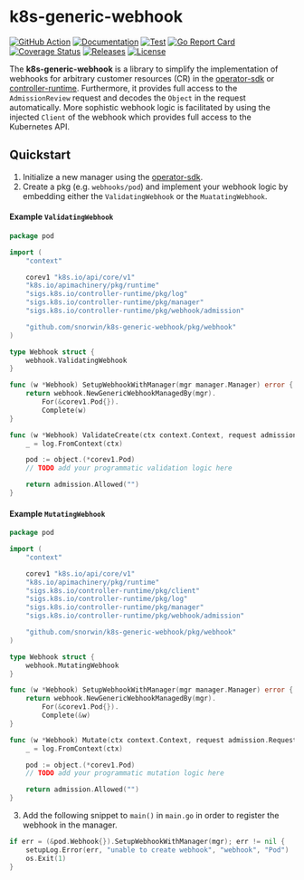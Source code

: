 # k8s-generic-webhook

[![GitHub Action](https://img.shields.io/badge/GitHub-Action-blue)](https://github.com/features/actions)
[![Documentation](https://img.shields.io/badge/godoc-reference-5272B4.svg)](https://pkg.go.dev/github.com/snorwin/k8s-generic-webhook/pkg/webhook)
[![Test](https://img.shields.io/github/workflow/status/snorwin/k8s-generic-webhook/Test?label=tests&logo=github)](https://github.com/snorwin/k8s-generic-webhook/actions)
[![Go Report Card](https://goreportcard.com/badge/github.com/snorwin/k8s-generic-webhook)](https://goreportcard.com/report/github.com/snorwin/k8s-generic-webhook)
[![Coverage Status](https://coveralls.io/repos/github/snorwin/k8s-generic-webhook/badge.svg?branch=main)](https://coveralls.io/github/snorwin/k8s-generic-webhook?branch=main)
[![Releases](https://img.shields.io/github/v/release/snorwin/k8s-generic-webhook)](https://github.com/snorwin/k8s-generic-webhook/releases)
[![License](https://img.shields.io/badge/License-Apache%202.0-blue.svg)](https://opensource.org/licenses/Apache-2.0)

The **k8s-generic-webhook** is a library to simplify the implementation of webhooks for arbitrary customer resources (CR) in the [operator-sdk](https://sdk.operatorframework.io/) or [controller-runtime](https://github.com/kubernetes-sigs/controller-runtime).
Furthermore, it provides full access to the `AdmissionReview` request and decodes the `Object` in the request automatically. More sophistic webhook logic is facilitated by using the injected `Client` of the webhook which provides full access to the Kubernetes API.

## Quickstart
1. Initialize a new manager using the [operator-sdk](https://sdk.operatorframework.io/).
2. Create a pkg (e.g. `webhooks/pod`) and implement your webhook logic by embedding either the `ValidatingWebhook` or the `MuatatingWebhook`.

#### Example `ValidatingWebhook`
```go
package pod

import (
	"context"

	corev1 "k8s.io/api/core/v1"
	"k8s.io/apimachinery/pkg/runtime"
	"sigs.k8s.io/controller-runtime/pkg/log"
	"sigs.k8s.io/controller-runtime/pkg/manager"
	"sigs.k8s.io/controller-runtime/pkg/webhook/admission"

	"github.com/snorwin/k8s-generic-webhook/pkg/webhook"
)

type Webhook struct {
	webhook.ValidatingWebhook
}

func (w *Webhook) SetupWebhookWithManager(mgr manager.Manager) error {
	return webhook.NewGenericWebhookManagedBy(mgr).
		For(&corev1.Pod{}).
		Complete(w)
}

func (w *Webhook) ValidateCreate(ctx context.Context, request admission.Request, object runtime.Object) admission.Response {
	_ = log.FromContext(ctx)

	pod := object.(*corev1.Pod)
	// TODO add your programmatic validation logic here

	return admission.Allowed("")
}
```

#### Example `MutatingWebhook`
```go
package pod

import (
	"context"

	corev1 "k8s.io/api/core/v1"
	"k8s.io/apimachinery/pkg/runtime"
	"sigs.k8s.io/controller-runtime/pkg/client"
	"sigs.k8s.io/controller-runtime/pkg/log"
	"sigs.k8s.io/controller-runtime/pkg/manager"
	"sigs.k8s.io/controller-runtime/pkg/webhook/admission"

	"github.com/snorwin/k8s-generic-webhook/pkg/webhook"
)

type Webhook struct {
	webhook.MutatingWebhook
}

func (w *Webhook) SetupWebhookWithManager(mgr manager.Manager) error {
	return webhook.NewGenericWebhookManagedBy(mgr).
		For(&corev1.Pod{}).
		Complete(&w)
}

func (w *Webhook) Mutate(ctx context.Context, request admission.Request, object runtime.Object) admission.Response {
	_ = log.FromContext(ctx)

	pod := object.(*corev1.Pod)
	// TODO add your programmatic mutation logic here

	return admission.Allowed("")
}
```

3. Add the following snippet to `main()` in `main.go` in order to register the webhook in the manager.
```go
if err = (&pod.Webhook{}).SetupWebhookWithManager(mgr); err != nil {
    setupLog.Error(err, "unable to create webhook", "webhook", "Pod")
    os.Exit(1)
}
```
